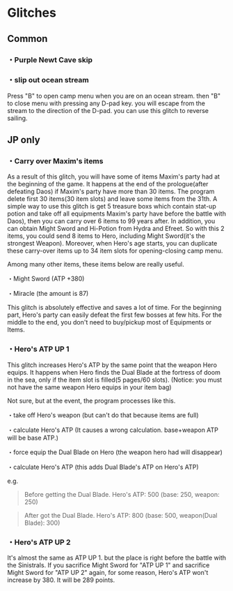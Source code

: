 # Glitches #

## Common ##

### ・Purple Newt Cave skip ###

### ・slip out ocean stream ###

Press "B" to open camp menu when you are on an ocean stream. then "B" to close menu with pressing any D-pad key. you will escape from the stream to the direction of the D-pad. you can use this glitch to reverse sailing.

## JP only ##

### ・Carry over Maxim's items ###

As a result of this glitch, you will have some of items Maxim's party had at the beginning of the game. It happens at the end of the prologue(after defeating Daos) if Maxim's party have more than 30 items. The program delete first 30 items(30 item slots) and leave some items from the 31th. A simple way to use this glitch is get 5 treasure boxs which contain stat-up potion and take off all equipments Maxim's party have before the battle with Daos), then you can carry over 6 items to 99 years after. In addition, you can obtain Might Sword and Hi-Potion from Hydra and Efreet. So with this 2 items, you could send 8 items to Hero, including Might Sword(it's the strongest Weapon). Moreover, when Hero's age starts,  you can duplicate these carry-over items up to 34 item slots for opening-closing camp menu.

Among many other items, these items below are really useful.

・Might Sword (ATP +380)

・Miracle (the amount is 87)


This glitch is absolutely effective and saves a lot of time.
For the beginning part, Hero's party can easily defeat the first few bosses at few hits.
For the middle to the end, you don't need to buy/pickup most of Equipments or Items.

### ・Hero's ATP UP 1 ###

This glitch increases Hero's ATP by the same point that the weapon Hero equips. It happens when Hero finds the Dual Blade at the fortress of doom in the sea, only if the item slot is filled(5 pages/60 slots). (Notice: you must not have the same weapon Hero equips in your item bag)

Not sure, but at the event, the program processes like this.

・take off Hero's weapon (but can't do that because items are full)

・calculate Hero's ATP (It causes a wrong calculation. base+weapon ATP will be base ATP.)

・force equip the Dual Blade on Hero (the weapon hero had will disappear)

・calculate Hero's ATP (this adds Dual Blade's ATP on Hero's ATP)

e.g.
> Before getting the Dual Blade.
> Hero's ATP: 500 (base: 250, weapon: 250)

> After got the Dual Blade.
> Hero's ATP: 800 (base: 500, weapon(Dual Blade): 300)

### ・Hero's ATP UP 2 ###

It's almost the same as ATP UP 1. but the place is right before the battle with the Sinistrals. If you sacrifice Might Sword for "ATP UP 1" and sacrifice Might Sword for "ATP UP 2" again, for some reason, Hero's ATP won't increase by 380. It will be 289 points.